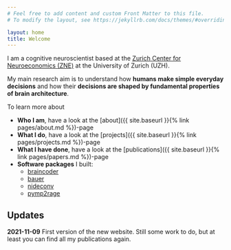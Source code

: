 ```yaml
---
# Feel free to add content and custom Front Matter to this file.
# To modify the layout, see https://jekyllrb.com/docs/themes/#overriding-theme-defaults

layout: home
title: Welcome
---
```

I am a cognitive neuroscientist based at the [Zurich Center for Neuroeconomics
(ZNE)](https://www.zne.uzh.ch/en.html) at the University of Zurich (UZH).

My main research aim is to understand how **humans make simple everyday decisions**
and how their **decisions are shaped by fundamental properties of brain architecture**.

To learn more about
 * **Who I am**, have a look at the [about]({{ site.baseurl }}{% link pages/about.md %})-page
 * **What I do**, have a look at the [projects]({{ site.baseurl }}{% link pages/projects.md %})-page
 * **What I have done**, have a look at the [publications]({{ site.baseurl }}{% link pages/papers.md %})-page
 * **Software packages** I built:
   * [braincoder](https://braincoder-devs.github.io/)
   * [bauer](https://github.com/ruffgroup/bauer/tree/main)
   * [nideconv](https://nideconv.readthedocs.io/en/latest/)
   * [pymp2rage](https://pymp2rage.readthedocs.io/en/latest/)


## Updates
**2021-11-09** First version of the new website. Still some work to do, but at
least you can find all my publications again.
